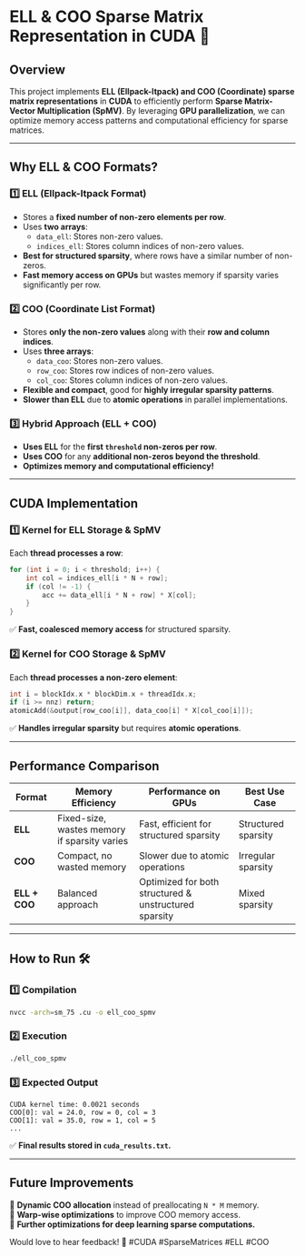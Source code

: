 # ELL & COO Sparse Matrix Representation in CUDA 🚀

## **Overview**
This project implements **ELL (Ellpack-Itpack) and COO (Coordinate) sparse matrix representations** in **CUDA** to efficiently perform **Sparse Matrix-Vector Multiplication (SpMV)**. By leveraging **GPU parallelization**, we can optimize memory access patterns and computational efficiency for sparse matrices.

---

## **Why ELL & COO Formats?**
### **1️⃣ ELL (Ellpack-Itpack Format)**
- Stores a **fixed number of non-zero elements per row**.
- Uses **two arrays**:
  - `data_ell`: Stores non-zero values.
  - `indices_ell`: Stores column indices of non-zero values.
- **Best for structured sparsity**, where rows have a similar number of non-zeros.
- **Fast memory access on GPUs** but wastes memory if sparsity varies significantly per row.

### **2️⃣ COO (Coordinate List Format)**
- Stores **only the non-zero values** along with their **row and column indices**.
- Uses **three arrays**:
  - `data_coo`: Stores non-zero values.
  - `row_coo`: Stores row indices of non-zero values.
  - `col_coo`: Stores column indices of non-zero values.
- **Flexible and compact**, good for **highly irregular sparsity patterns**.
- **Slower than ELL** due to **atomic operations** in parallel implementations.

### **3️⃣ Hybrid Approach (ELL + COO)**
- **Uses ELL** for the **first `threshold` non-zeros per row**.
- **Uses COO** for any **additional non-zeros beyond the threshold**.
- **Optimizes memory and computational efficiency!**

---

## **CUDA Implementation**
### **1️⃣ Kernel for ELL Storage & SpMV**
Each **thread processes a row**:
```cpp
for (int i = 0; i < threshold; i++) {
    int col = indices_ell[i * N + row];
    if (col != -1) {
        acc += data_ell[i * N + row] * X[col];
    }
}
```
✅ **Fast, coalesced memory access** for structured sparsity.

### **2️⃣ Kernel for COO Storage & SpMV**
Each **thread processes a non-zero element**:
```cpp
int i = blockIdx.x * blockDim.x + threadIdx.x;
if (i >= nnz) return;
atomicAdd(&output[row_coo[i]], data_coo[i] * X[col_coo[i]]);
```
✅ **Handles irregular sparsity** but requires **atomic operations**.

---

## **Performance Comparison**
| **Format** | **Memory Efficiency** | **Performance on GPUs** | **Best Use Case** |
|------------|----------------------|----------------------|------------------|
| **ELL** | Fixed-size, wastes memory if sparsity varies | Fast, efficient for structured sparsity | Structured sparsity |
| **COO** | Compact, no wasted memory | Slower due to atomic operations | Irregular sparsity |
| **ELL + COO** | Balanced approach | Optimized for both structured & unstructured sparsity | Mixed sparsity |

---

## **How to Run** 🛠️
### **1️⃣ Compilation**
```sh
nvcc -arch=sm_75 .cu -o ell_coo_spmv
```
### **2️⃣ Execution**
```sh
./ell_coo_spmv
```

### **3️⃣ Expected Output**
```
CUDA kernel time: 0.0021 seconds
COO[0]: val = 24.0, row = 0, col = 3
COO[1]: val = 35.0, row = 1, col = 5
...
```
✅ **Final results stored in `cuda_results.txt`.**

---

## **Future Improvements**
🔹 **Dynamic COO allocation** instead of preallocating `N * M` memory.  
🔹 **Warp-wise optimizations** to improve COO memory access.  
🔹 **Further optimizations for deep learning sparse computations.**  

Would love to hear feedback! 🚀 #CUDA #SparseMatrices #ELL #COO

